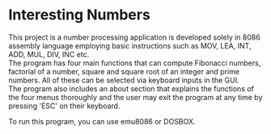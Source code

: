 # Interesting Numbers

This project is a number processing application is developed solely in 8086 assembly language employing basic instructions such as MOV, LEA, INT, ADD, MUL, DIV, INC etc.  
The program has four main functions that can compute Fibonacci numbers, factorial of a number, square and square root of an integer and prime numbers. All of these can be selected via keyboard inputs in the GUI.  
The program also includes an about section that explains the functions of the four menus thoroughly and the user may exit the program at any time by pressing 'ESC' on their keyboard.  

To run this program, you can use emu8086 or DOSBOX.